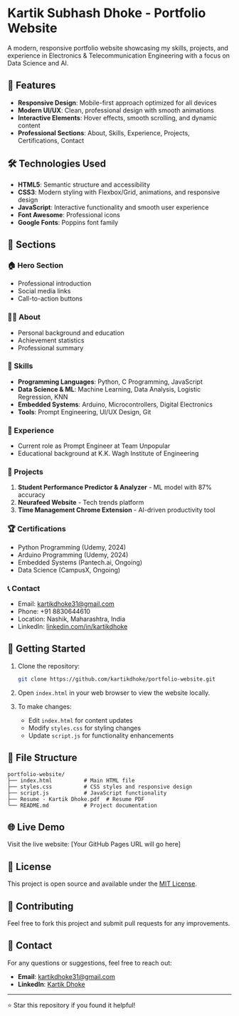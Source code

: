 # Kartik Subhash Dhoke - Portfolio Website

A modern, responsive portfolio website showcasing my skills, projects, and experience in Electronics & Telecommunication Engineering with a focus on Data Science and AI.

## 🌟 Features

- **Responsive Design**: Mobile-first approach optimized for all devices
- **Modern UI/UX**: Clean, professional design with smooth animations
- **Interactive Elements**: Hover effects, smooth scrolling, and dynamic content
- **Professional Sections**: About, Skills, Experience, Projects, Certifications, Contact

## 🛠 Technologies Used

- **HTML5**: Semantic structure and accessibility
- **CSS3**: Modern styling with Flexbox/Grid, animations, and responsive design
- **JavaScript**: Interactive functionality and smooth user experience
- **Font Awesome**: Professional icons
- **Google Fonts**: Poppins font family

## 📱 Sections

### 🏠 Hero Section
- Professional introduction
- Social media links
- Call-to-action buttons

### 👨‍💻 About
- Personal background and education
- Achievement statistics
- Professional summary

### 💼 Skills
- **Programming Languages**: Python, C Programming, JavaScript
- **Data Science & ML**: Machine Learning, Data Analysis, Logistic Regression, KNN
- **Embedded Systems**: Arduino, Microcontrollers, Digital Electronics
- **Tools**: Prompt Engineering, UI/UX Design, Git

### 🏢 Experience
- Current role as Prompt Engineer at Team Unpopular
- Educational background at K.K. Wagh Institute of Engineering

### 🚀 Projects
1. **Student Performance Predictor & Analyzer** - ML model with 87% accuracy
2. **Neurafeed Website** - Tech trends platform
3. **Time Management Chrome Extension** - AI-driven productivity tool

### 🏆 Certifications
- Python Programming (Udemy, 2024)
- Arduino Programming (Udemy, 2024)
- Embedded Systems (Pantech.ai, Ongoing)
- Data Science (CampusX, Ongoing)

### 📞 Contact
- Email: kartikdhoke31@gmail.com
- Phone: +91 8830644610
- Location: Nashik, Maharashtra, India
- LinkedIn: [linkedin.com/in/kartikdhoke](https://linkedin.com/in/kartikdhoke)

## 🚀 Getting Started

1. Clone the repository:
   ```bash
   git clone https://github.com/kartikdhoke/portfolio-website.git
   ```

2. Open `index.html` in your web browser to view the website locally.

3. To make changes:
   - Edit `index.html` for content updates
   - Modify `styles.css` for styling changes
   - Update `script.js` for functionality enhancements

## 📂 File Structure

```
portfolio-website/
├── index.html          # Main HTML file
├── styles.css          # CSS styles and responsive design
├── script.js           # JavaScript functionality
├── Resume - Kartik Dhoke.pdf  # Resume PDF
└── README.md           # Project documentation
```

## 🌐 Live Demo

Visit the live website: [Your GitHub Pages URL will go here]

## 📝 License

This project is open source and available under the [MIT License](LICENSE).

## 🤝 Contributing

Feel free to fork this project and submit pull requests for any improvements.

## 📧 Contact

For any questions or suggestions, feel free to reach out:

- **Email**: kartikdhoke31@gmail.com
- **LinkedIn**: [Kartik Dhoke](https://linkedin.com/in/kartikdhoke)

---

⭐ Star this repository if you found it helpful!
